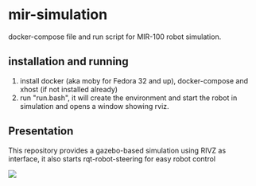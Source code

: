 # mir-simulation

docker-compose file and run script for MIR-100 robot simulation.

## installation and running

1. install docker (aka moby for Fedora 32 and up), docker-compose and xhost (if not installed already)
1. run "run.bash", it will create the environment and start the robot in simulation and opens a window showing rviz.

## Presentation

This repository provides a gazebo-based simulation using RIVZ as interface, it also starts rqt-robot-steering for easy robot control

![](docs/mir-100-docker-compose.gif)
